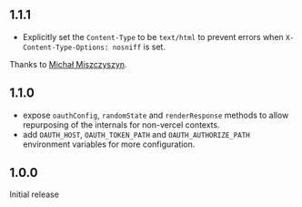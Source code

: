 ## 1.1.1

- Explicitly set the `Content-Type` to be `text/html` to prevent
  errors when `X-Content-Type-Options: nosniff` is set.

Thanks to [Michał Miszczyszyn](https://github.com/mmiszy).

## 1.1.0

- expose `oauthConfig`, `randomState` and `renderResponse` methods
  to allow repurposing of the internals for non-vercel contexts.
- add `OAUTH_HOST`, `OAUTH_TOKEN_PATH` and `OAUTH_AUTHORIZE_PATH`
  environment variables for more configuration.

## 1.0.0

Initial release
